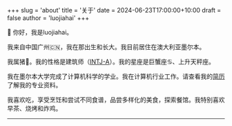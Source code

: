 +++
slug = 'about'
title = '关于'
date = 2024-06-23T17:00:00+10:00
draft = false
author = 'luojiahai'
+++

👋 你好，我是luojiahai。

我来自中国广州🇨🇳，我在那出生和长大。我目前居住在澳大利亚墨尔本。

我属猪🐷。我的性格是建筑师（[INTJ-A](https://www.16personalities.com/ch/intj-%E4%BA%BA%E6%A0%BC/)）。我的星座是巨蟹座♋、上升天秤座。

我在墨尔本大学完成了计算机科学的学业。我在计算机行业工作。请查看我的[简历](/cv)了解我的专业资料。

我喜欢吃，享受烹饪和尝试不同食谱，品尝多样化的美食，探索餐馆。我特别喜欢早茶、烧烤和炸鸡。

---
